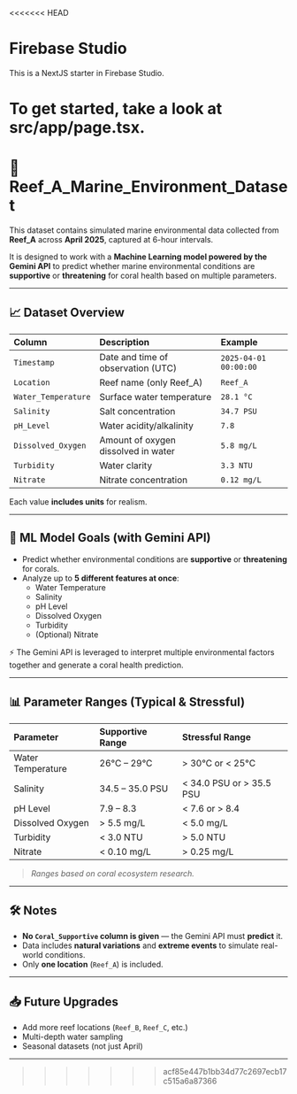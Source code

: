 <<<<<<< HEAD
# Firebase Studio

This is a NextJS starter in Firebase Studio.

To get started, take a look at src/app/page.tsx.
=======
# 📄 Reef_A_Marine_Environment_Dataset

This dataset contains simulated marine environmental data collected from **Reef_A** across **April 2025**, captured at 6-hour intervals.

It is designed to work with a **Machine Learning model powered by the Gemini API** to predict whether marine environmental conditions are **supportive** or **threatening** for coral health based on multiple parameters.

---

## 📈 Dataset Overview

| Column | Description | Example |
|:---|:---|:---|
| `Timestamp` | Date and time of observation (UTC) | `2025-04-01 00:00:00` |
| `Location` | Reef name (only Reef_A) | `Reef_A` |
| `Water_Temperature` | Surface water temperature | `28.1 °C` |
| `Salinity` | Salt concentration | `34.7 PSU` |
| `pH_Level` | Water acidity/alkalinity | `7.8` |
| `Dissolved_Oxygen` | Amount of oxygen dissolved in water | `5.8 mg/L` |
| `Turbidity` | Water clarity | `3.3 NTU` |
| `Nitrate` | Nitrate concentration | `0.12 mg/L` |

Each value **includes units** for realism.

---

## 🤖 ML Model Goals (with Gemini API)

- Predict whether environmental conditions are **supportive** or **threatening** for corals.
- Analyze up to **5 different features at once**:
  - Water Temperature
  - Salinity
  - pH Level
  - Dissolved Oxygen
  - Turbidity
  - (Optional) Nitrate
  
⚡ The Gemini API is leveraged to interpret multiple environmental factors together and generate a coral health prediction.

---

## 📊 Parameter Ranges (Typical & Stressful)

| Parameter | Supportive Range | Stressful Range |
|:---|:---|:---|
| Water Temperature | 26°C – 29°C | > 30°C or < 25°C |
| Salinity | 34.5 – 35.0 PSU | < 34.0 PSU or > 35.5 PSU |
| pH Level | 7.9 – 8.3 | < 7.6 or > 8.4 |
| Dissolved Oxygen | > 5.5 mg/L | < 5.0 mg/L |
| Turbidity | < 3.0 NTU | > 5.0 NTU |
| Nitrate | < 0.10 mg/L | > 0.25 mg/L |

> *Ranges based on coral ecosystem research.*

---

## 🛠️ Notes

- **No `Coral_Supportive` column is given** — the Gemini API must **predict** it.
- Data includes **natural variations** and **extreme events** to simulate real-world conditions.
- Only **one location** (`Reef_A`) is included.

---

## 📥 Future Upgrades

- Add more reef locations (`Reef_B`, `Reef_C`, etc.)
- Multi-depth water sampling
- Seasonal datasets (not just April)

---
>>>>>>> acf85e447b1bb34d77c2697ecb17c515a6a87366
